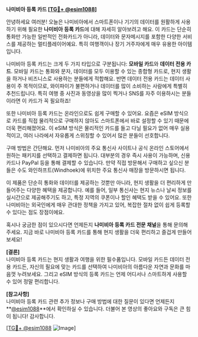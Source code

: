 **나미비아 등록 카드 [[TG💪+ @esim1088](https://t.me/s/esim1088)]**

안녕하세요 여러분! 오늘은 나미비아에서 스마트폰이나 기기의 데이터를 원활하게 사용하기 위해 필요한 **나미비아 등록 카드**에 대해 자세히 알아보려고 해요. 이 카드는 단순히 통화만 가능한 일반적인 전화카드가 아니라, 데이터와 문자메시지를 포함한 다양한 서비스를 제공하는 멀티플레이어예요. 특히 여행객이나 장기 거주자에게 매우 유용한 아이템입니다.

나미비아 등록 카드는 크게 두 가지 타입으로 구분됩니다: **모바일 카드**와 **데이터 전용 카드**. 모바일 카드는 통화와 문자, 데이터를 모두 이용할 수 있는 종합형 카드로, 현지 생활을 하거나 비즈니스로 사용하는 분들에게 적합해요. 반면 데이터 전용 카드는 데이터 사용이 주 목적이므로, 와이파이가 불편하거나 데이터를 많이 소비하는 사람에게 특별히 추천드립니다. 특히 여행 중 사진과 동영상을 많이 찍거나 SNS를 자주 이용하시는 분들이라면 이 카드가 꼭 필요하죠!

또한 나미비아 등록 카드는 온라인으로도 쉽게 구매할 수 있어요. 요즘은 eSIM 방식으로 카드를 직접 물리적으로 구매하지 않아도 스마트폰에서 바로 설정할 수 있기 때문에 더욱 편리해졌어요. 이 eSIM 방식은 물리적인 카드를 들고 다닐 필요가 없어 매우 실용적이고, 여러 나라에서 자유롭게 스위칭할 수 있어서 많은 분들이 선호합니다.

구매 방법은 간단해요. 먼저 나미비아의 주요 통신사 사이트나 공식 온라인 스토어에서 원하는 패키지를 선택하고 결제하면 됩니다. 대부분의 경우 즉시 사용이 가능하며, 신용카드나 PayPal 등을 통해 결제할 수 있습니다. 만약 직접 방문해서 구매하고 싶으신 분들은 수도 와인하프트(Windhoek)에 위치한 주요 통신사 매장을 방문하시면 됩니다.

이 제품은 단순히 통화와 데이터를 제공하는 것뿐만 아니라, 현지 생활을 더 편리하게 만들어주는 다양한 혜택을 제공합니다. 예를 들어, 일부 통신사는 현지 뉴스나 날씨 정보를 실시간으로 제공해주기도 하고, 특정 지역의 쿠폰이나 할인 혜택도 받을 수 있어요. 또한 나미비아는 외국인에게 매우 관대한 정책을 가지고 있어, 복잡한 절차 없이 쉽게 등록할 수 있다는 점도 장점이에요.

혹시나 궁금한 점이 있으시다면 언제든지 **나미비아 등록 카드 전문 채널**을 통해 문의해주세요. 지금 바로 나미비아 등록 카드를 통해 현지 생활을 더욱 편리하고 즐겁게 만들어보세요! 

**[결론]**  
나미비아 등록 카드는 현지 생활과 여행을 위한 필수품입니다. 모바일 카드든 데이터 전용 카드든, 자신의 필요에 맞는 카드를 선택하여 나미비아의 아름다운 자연과 문화를 마음껏 누려보세요. 그리고 eSIM 방식의 등록 카드는 언제 어디서나 스마트하게 사용할 수 있어 정말 편리합니다.

**[참고사항]**  
나미비아 등록 카드 관련 추가 정보나 구매 방법에 대한 질문이 있다면 언제든지 **[@esim1088](https://t.me/s/esim1088)**에서 확인하실 수 있습니다. 더불어 본 영상의 좋아요와 구독은 큰 힘이 됩니다! 감사합니다.

[[TG💪+ @esim1088](https://t.me/s/esim1088) ![Image](https://i.postimg.cc/Y0z9fWf4/image.png)]
